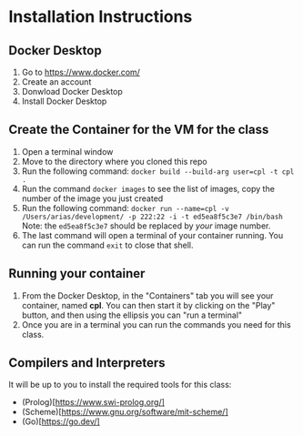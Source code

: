 # Installation Instructions

## Docker Desktop
1. Go to https://www.docker.com/
2. Create an account
3. Donwload Docker Desktop
4. Install Docker Desktop

## Create the Container for the VM for the class
1. Open a terminal window
2. Move to the directory where you cloned this repo
3. Run the following command: `docker build --build-arg user=cpl -t cpl .`
4. Run the command `docker images` to see the list of images, copy the number of the image you just created
5. Run the following command: `docker run --name=cpl -v /Users/arias/development/ -p 222:22 -i -t ed5ea8f5c3e7 /bin/bash` Note: the `ed5ea8f5c3e7` should be replaced by _your_ image number.
6. The last command will open a terminal of your container running. You can run the command `exit` to close that shell.

## Running your container
1. From the Docker Desktop, in the "Containers" tab you will see your container, named **cpl**. You can then start it by clicking on the "Play" button, and then using the ellipsis you can "run a terminal"
2. Once you are in a terminal you can run the commands you need for this class.

## Compilers and Interpreters
It will be up to you to install the required tools for this class:
* (Prolog)[https://www.swi-prolog.org/]
* (Scheme)[https://www.gnu.org/software/mit-scheme/]
* (Go)[https://go.dev/]


